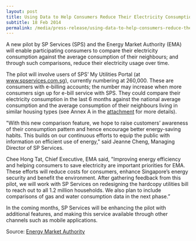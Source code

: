 ```yaml
---
layout: post
title: Using Data to Help Consumers Reduce Their Electricity Consumption
subtitle: 18 Feb 2014
permalink: /media/press-release/using-data-to-help-consumers-reduce-their-electricity-consumption
---
```


A new pilot by SP Services (SPS) and the Energy Market Authority (EMA) will enable participating consumers to compare their electricity consumption against the average consumption of their neighbours; and through such comparisons, reduce their electricity usage over time.

The pilot will involve users of SPS’ My Utilities Portal (at [<a href="https://www.spgroup.com.sg/home" target="_blank">www.spservices.com.sg</a>](https://www.spgroup.com.sg/home)), currently numbering at 260,000. These are consumers with e-billing accounts; the number may increase when more consumers sign up for e-bill service with SPS. They could compare their electricity consumption in the last 6 months against the national average consumption and the average consumption of their neighbours living in similar housing types (see Annex A in the [<a href="https://www.ema.gov.sg/cmsmedia/News/Media%20Release/530309ce2c560e-Bill_release_18_Feb14_Final_website.pdf" target="_blank">attachment</a>](https://www.ema.gov.sg/cmsmedia/News/Media%20Release/530309ce2c560e-Bill_release_18_Feb14_Final_website.pdf) for more details).


"With this new comparison feature, we hope to raise customers’ awareness of their consumption pattern and hence encourage better energy-saving habits. This builds on our continuous efforts to equip the public with information on efficient use of energy," said Jeanne Cheng, Managing Director of SP Services.

Chee Hong Tat, Chief Executive, EMA said, "Improving energy efficiency and helping consumers to save electricity are important priorities for EMA. These efforts will reduce costs for consumers, enhance Singapore’s energy security and benefit the environment. After gathering feedback from this pilot, we will work with SP Services on redesigning the hardcopy utilities bill to reach out to all 1.2 million households. We also plan to include comparisons of gas and water consumption data in the next phase.”

In the coming months, SP Services will be enhancing the pilot with additional features, and making this service available through other channels such as mobile applications.

Source: [<a href="https://www.ema.gov.sg/media_release.aspx?news_sid=20140609S3zKFYtaqUG3" target="_blank">Energy Market Authority</a>](https://www.ema.gov.sg/media_release.aspx?news_sid=20140609S3zKFYtaqUG3)
